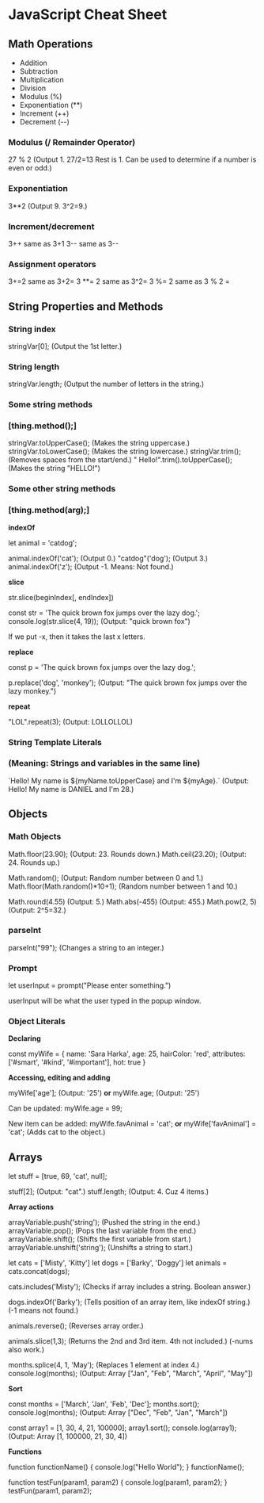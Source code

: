 # JavaScript Cheat Sheet

## Math Operations

- Addition
- Subtraction
- Multiplication
- Division
- Modulus (%)
- Exponentiation (**)
- Increment (++)
- Decrement (--)

### Modulus (/ Remainder Operator)

27 % 2 (Output 1. 27/2=13 Rest is 1. Can be used to determine if a number is even or odd.)

### Exponentiation

3**2 (Output 9. 3^2=9.)

### Increment/decrement

3++ same as 3+1
3-- same as 3--

### Assignment operators

3+=2 same as 3+2=
3 **= 2 same as 3^2=
3 %= 2 same as 3 % 2 =

## String Properties and Methods

### String index

stringVar[0]; (Output the 1st letter.)

### String length

stringVar.length; (Output the number of letters in the string.)

### Some string methods
### [thing.method();]

stringVar.toUpperCase(); (Makes the string uppercase.)
stringVar.toLowerCase(); (Makes the string lowercase.)
stringVar.trim(); (Removes spaces from the start/end.)
"   Hello!".trim().toUpperCase(); (Makes the string "HELLO!")

### Some other string methods
### [thing.method(arg);]

**indexOf**

let animal = 'catdog';

animal.indexOf('cat'); (Output 0.)
"catdog"('dog'); (Output 3.)
animal.indexOf('z'); (Output -1. Means: Not found.)

**slice**

str.slice(beginIndex[, endIndex])

const str = 'The quick brown fox jumps over the lazy dog.';
console.log(str.slice(4, 19)); (Output: "quick brown fox")

If we put -x, then it takes the last x letters.

**replace**

const p = 'The quick brown fox jumps over the lazy dog.';

p.replace('dog', 'monkey');
(Output: "The quick brown fox jumps over the lazy monkey.")

**repeat**

"LOL".repeat(3); (Output: LOLLOLLOL)

### String Template Literals
### (Meaning: Strings and variables in the same line)

\`Hello! My name is ${myName.toUpperCase} and I'm ${myAge}.\`
(Output: Hello! My name is DANIEL and I'm 28.)

## Objects

### Math Objects

Math.floor(23.90); (Output: 23. Rounds down.)
Math.ceil(23.20); (Output: 24. Rounds up.)

Math.random(); (Output: Random number between 0 and 1.)
Math.floor(Math.random()*10+1); (Random number between 1 and 10.)

Math.round(4.55) (Output: 5.)
Math.abs(-455) (Output: 455.)
Math.pow(2, 5) (Output: 2^5=32.)

### parseInt

parseInt("99"); (Changes a string to an integer.)

### Prompt

let userInput = prompt("Please enter something.")

userInput will be what the user typed in the popup window.

### Object Literals

**Declaring**

const myWife = {
    name: 'Sara Harka',
    age: 25,
    hairColor: 'red',
    attributes: ['#smart', '#kind', '#important'],
    hot: true
}

**Accessing, editing and adding**

myWife['age']; (Output: '25')
**or**
myWife.age; (Output: '25')

Can be updated:
myWife.age = 99;

New item can be added:
myWife.favAnimal = 'cat';
**or**
myWife['favAnimal'] = 'cat';
(Adds cat to the object.)

## Arrays

let stuff = [true, 69, 'cat', null];

stuff[2]; (Output: "cat".)
stuff.length; (Output: 4. Cuz 4 items.)

**Array actions**

arrayVariable.push('string'); (Pushed the string in the end.)
arrayVariable.pop(); (Pops the last variable from the end.)
arrayVariable.shift(); (Shifts the first variable from start.)
arrayVariable.unshift('string'); (Unshifts a string to start.)

let cats = ['Misty', 'Kitty']
let dogs = ['Barky', 'Doggy']
let animals = cats.concat(dogs);

cats.includes('Misty');
(Checks if array includes a string. Boolean answer.)

dogs.indexOf('Barky');
(Tells position of an array item, like indexOf string.)
(-1 means not found.)

animals.reverse(); (Reverses array order.)

animals.slice(1,3);
(Returns the 2nd and 3rd item. 4th not included.)
(-nums also work.)

months.splice(4, 1, 'May');
(Replaces 1 element at index 4.)
console.log(months);
(Output: Array ["Jan", "Feb", "March", "April", "May"])

**Sort**

const months = ['March', 'Jan', 'Feb', 'Dec'];
months.sort();
console.log(months);
(Output: Array ["Dec", "Feb", "Jan", "March"])

const array1 = [1, 30, 4, 21, 100000];
array1.sort();
console.log(array1);
(Output: Array [1, 100000, 21, 30, 4])


**Functions**

function functionName() {
  console.log("Hello World");
}
functionName();


function testFun(param1, param2) {
  console.log(param1, param2);
}
testFun(param1, param2); 
